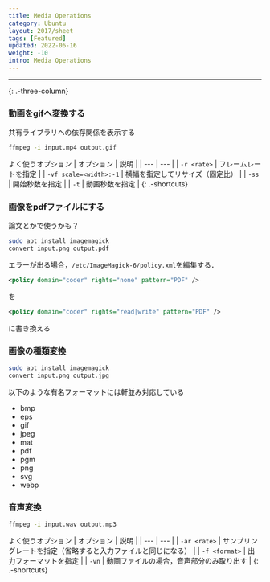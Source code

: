```yaml
---
title: Media Operations
category: Ubuntu
layout: 2017/sheet
tags: [Featured]
updated: 2022-06-16
weight: -10
intro: Media Operations
---
```



---------------

{: .-three-column}

### 動画をgifへ変換する

共有ライブラリへの依存関係を表示する

```bash
ffmpeg -i input.mp4 output.gif
```

よく使うオプション
| オプション     | 説明               |
| ---          | ---                       |
| `-r <rate>`  | フレームレートを指定        |
| `-vf scale=<width>:-1` | 横幅を指定してリサイズ（固定比） |
| `-ss` | 開始秒数を指定 |
| `-t` | 動画秒数を指定 |
{: .-shortcuts}

### 画像をpdfファイルにする

論文とかで使うかも？

```bash
sudo apt install imagemagick
convert input.png output.pdf
```

エラーが出る場合，`/etc/ImageMagick-6/policy.xml`を編集する．
```xml
<policy domain="coder" rights="none" pattern="PDF" />
```
を
```xml
<policy domain="coder" rights="read|write" pattern="PDF" />
```
に書き換える



### 画像の種類変換
```bash
sudo apt install imagemagick
convert input.png output.jpg
```

以下のような有名フォーマットには軒並み対応している
- bmp
- eps
- gif
- jpeg
- mat
- pdf
- pgm
- png
- svg
- webp

### 音声変換

```bash
ffmpeg -i input.wav output.mp3
```

よく使うオプション
| オプション     | 説明               |
| ---          | ---                       |
| `-ar <rate>`  | サンプリングレートを指定（省略すると入力ファイルと同じになる）        |
| `-f <format>` | 出力フォーマットを指定 |
| `-vn` | 動画ファイルの場合，音声部分のみ取り出す |
{: .-shortcuts}